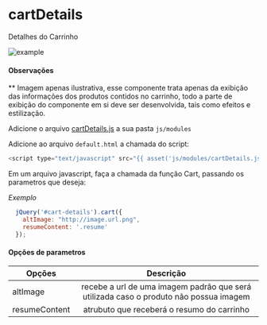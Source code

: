 # cartDetails
Detalhes do Carrinho

![example](https://github.com/TaahSene/opencode-components/blob/master/cartDetails/example.gif)


#### Observações

** Imagem apenas ilustrativa, esse componente trata apenas da exibição das informações dos produtos contidos no carrinho, todo a parte de exibição do componente em si deve ser desenvolvida, tais como efeitos e estilização.

Adicione o arquivo [cartDetails.js](https://github.com/TaahSene/opencode-components/blob/master/cartDetails/js/modules/cartDetails.js) a sua pasta `js/modules`

Adicione ao arquivo `default.html` a chamada do script:

```javascript
<script type="text/javascript" src="{{ asset('js/modules/cartDetails.js') }}"></script>
```

Em um arquivo javascript, faça a chamada da função Cart, passando os parametros que deseja:

*Exemplo*

```javascript
  jQuery('#cart-details').cart({
    altImage: "http://image.url.png",
    resumeContent: '.resume'
  });
```

#### Opções de parametros

| Opções        | Descrição     |
| ------------- |:-------------:|
| altImage | recebe a url de uma imagem padrão que será utilizada caso o produto não possua imagem |
| resumeContent | atrubuto que receberá o resumo do carrinho  |
